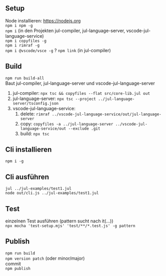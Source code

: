 ## Setup
Node installieren: https://nodejs.org  
`npm i npm -g`  
`npm i` (in den Projekten jul-compiler, jul-language-server, vscode-jul-language-service)  
`npm i copyfiles -g`  
`npm i rimraf -g`  
`npm i @vscode/vsce -g`
? `npm link` (in jul-compiler)

## Build
`npm run build-all`  
Baut jul-compiler, jul-language-server und vscode-jul-language-server
1. jul-compiler: `npx tsc && copyfiles --flat src/core-lib.jul out`
2. jul-language-server: `npx tsc --project ../jul-language-server/tsconfig.json`
3. vscode-jul-language-service: 
    1. delete:	`rimraf ../vscode-jul-language-service/out/jul-language-server`
    2. copy:	`copyfiles -a ../jul-language-server ../vscode-jul-language-service/out --exclude .git`
    3. build:   `npx tsc`

## Cli installieren
`npm i -g`

## Cli ausführen
`jul ../jul-examples/test1.jul`  
`node out/cli.js ../jul-examples/test1.jul`

## Test
einzelnen Test ausführen (pattern sucht nach it(...))  
`npx mocha 'test-setup.mjs' 'test/**/*.test.js' -g pattern`

## Publish
`npm run build`  
`npm version patch` (oder minor/major)  
commit  
`npm publish`